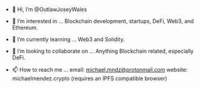 - 👋 Hi, I’m @OutlawJoseyWales
- 👀 I’m interested in ...
Blockchain development, startups, DeFi, Web3, and Ethereum.
- 🌱 I’m currently learning ...
Web3 and Solidity.
- 💞️ I’m looking to collaborate on ...
Anything Blockchain related, especially DeFi. 



- 📫 How to reach me ...
email: michael.mndz@protonmail.com
website: michaelmendez.crypto (requires an IPFS compatible browser)

<!---
OutlawJoseyWales/OutlawJoseyWales is a ✨ special ✨ repository because its `README.md` (this file) appears on your GitHub profile.
You can click the Preview link to take a look at your changes.
--->
